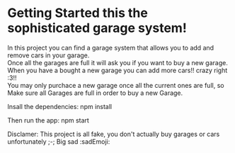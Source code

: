 # Getting Started this the sophisticated garage system!
In this project you can find a garage system that allows you to add and remove cars in your garage.<br>
Once all the garages are full it will ask you if you want to buy a new garage.<br>
When you have a bought a new garage you can add more cars!! crazy right :3!!<br>
You may only purchace a new garage once all the current ones are full, so Make sure all Garages are full in order to buy a new Garage.<br>

Insall the dependencies:
npm install

Then run the app:
npm start

Disclamer: This project is all fake, you don't actually buy garages or cars unfortunately ;-; Big sad :sadEmoji:
